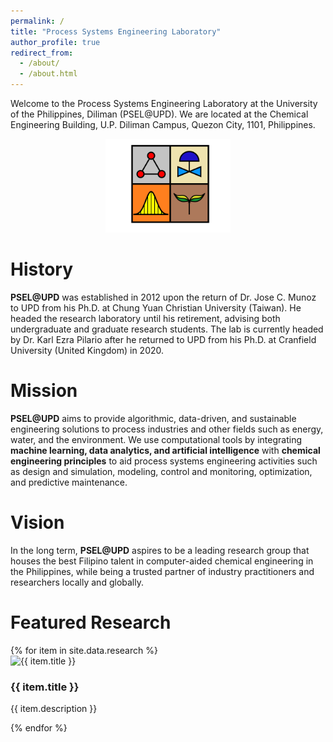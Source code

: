 ```yaml
---
permalink: /
title: "Process Systems Engineering Laboratory"
author_profile: true
redirect_from: 
  - /about/
  - /about.html
---
```


Welcome to the Process Systems Engineering Laboratory at the University of the Philippines, Diliman (PSEL@UPD). We are located at the Chemical Engineering Building, U.P. Diliman Campus, Quezon City, 1101, Philippines.

<p align="center">
    <img src="images/psel_logo_2023.png" width="200">
</p>

History
======
**PSEL@UPD** was established in 2012 upon the return of Dr. Jose C. Munoz to UPD from his Ph.D. at Chung Yuan Christian University (Taiwan). He headed the research laboratory until his retirement, advising both undergraduate and graduate research students. The lab is currently headed by Dr. Karl Ezra Pilario after he returned to UPD from his Ph.D. at Cranfield University (United Kingdom) in 2020.

Mission
======
**PSEL@UPD** aims to provide algorithmic, data-driven, and sustainable engineering solutions to process industries and other fields such as energy, water, and the environment. We use computational tools by integrating **machine learning, data analytics, and artificial intelligence** with **chemical engineering principles** to aid process systems engineering activities such as design and simulation, modeling, control and monitoring, optimization, and predictive maintenance. 

Vision
======
In the long term, **PSEL@UPD** aspires to be a leading research group that houses the best Filipino talent in computer-aided chemical engineering in the Philippines, while being a trusted partner of industry practitioners and researchers locally and globally.

Featured Research
======

<div class="featured-research">
  {% for item in site.data.research %}
    <div class="research-item">
      <div class="research-img-container">
        <img src="{{ item.image }}" alt="{{ item.title }}" class="research-img">
      </div>
      <div class="research-description">
        <h3>{{ item.title }}</h3>
        <p>{{ item.description }}</p>
      </div>
    </div>
  {% endfor %}
</div>

